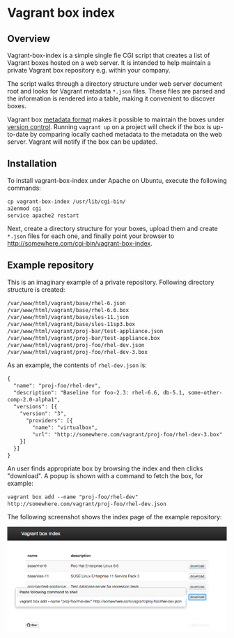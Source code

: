 # Vagrant box index

## Overview

Vagrant-box-index is a simple single fie CGI script that creates a
list of Vagrant boxes hosted on a web server.  It is intended to help
maintain a private Vagrant box repository e.g. within your company.

The script walks through a directory structure under web server
document root and looks for Vagrant metadata `*.json` files.  These
files are parsed and the information is rendered into a table, making
it convenient to discover boxes.

Vagrant box [metadata
format](http://docs.vagrantup.com/v2/boxes/format.html) makes it
possible to maintain the boxes under [version
control](http://docs.vagrantup.com/v2/boxes/versioning.html).  Running
`vagrant up` on a project will check if the box is up-to-date by
comparing locally cached metadata to the metadata on the web server.
Vagrant will notify if the box can be updated.


## Installation

To install vagrant-box-index under Apache on Ubuntu, execute the
following commands:

    cp vagrant-box-index /usr/lib/cgi-bin/
    a2enmod cgi
    service apache2 restart


Next, create a directory structure for your boxes, upload them and
create `*.json` files for each one, and finally point your browser to
http://somewhere.com/cgi-bin/vagrant-box-index.


## Example repository

This is an imaginary example of a private repository.  Following
directory structure is created:

    /var/www/html/vagrant/base/rhel-6.json
    /var/www/html/vagrant/base/rhel-6.6.box
    /var/www/html/vagrant/base/sles-11.json
    /var/www/html/vagrant/base/sles-11sp3.box
    /var/www/html/vagrant/proj-bar/test-appliance.json
    /var/www/html/vagrant/proj-bar/test-appliance.box
    /var/www/html/vagrant/proj-foo/rhel-dev.json
    /var/www/html/vagrant/proj-foo/rhel-dev-3.box
  

As an example, the contents of `rhel-dev.json` is:

    {
      "name": "proj-foo/rhel-dev",
      "description": "Baseline for foo-2.3: rhel-6.6, db-5.1, some-other-comp-2.0-alpha1",
      "versions": [{
        "version": "3",
          "providers": [{
            "name": "virtualbox",
            "url": "http://somewhere.com/vagrant/proj-foo/rhel-dev-3.box"
        }]
      }]
    }

An user finds appropriate box by browsing the index and then clicks
"download".  A popup is shown with a command to fetch the box, for
example:

    vagrant box add --name "proj-foo/rhel-dev" http://somewhere.com/vagrant/proj-foo/rhel-dev.json


The following screenshot shows the index page of the example repository:

![screenshot](/images/screenshot.png?raw=true)
